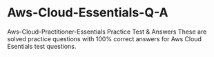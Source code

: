 # Aws-Cloud-Essentials-Q-A
Aws-Cloud-Practitioner-Essentials Practice Test & Answers 
These are solved practice questions with 100% correct answers for Aws Cloud Esentials test questions.
